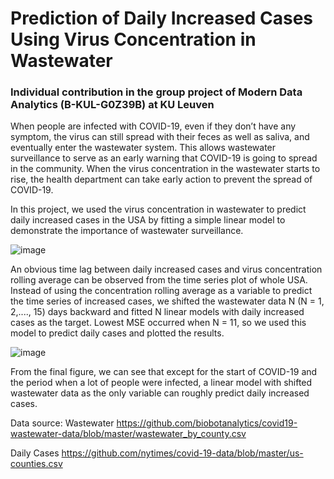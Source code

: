 # Prediction of Daily Increased Cases Using Virus Concentration in Wastewater
### Individual contribution in the group project of Modern Data Analytics (B-KUL-G0Z39B) at KU Leuven

When people are infected with COVID-19, even if they don’t have any symptom, the virus can still spread with their feces as well as saliva, and eventually enter the wastewater system. This allows wastewater surveillance to serve as an early warning that COVID-19 is going to spread in the community. When the virus concentration in the wastewater starts to rise, the health department can take early action to prevent the spread of COVID-19. 

In this project, we used the virus concentration in wastewater to predict daily increased cases in the USA by fitting a simple linear model to demonstrate the importance of wastewater surveillance.

![image](https://user-images.githubusercontent.com/57203983/213888844-59af3c85-76a1-4500-a653-6a2184283081.png)

An obvious time lag between daily increased cases and virus concentration rolling average can be observed from the time series plot of whole USA. Instead of using the concentration rolling average as a variable to predict the time series of increased cases, we shifted the wastewater data N (N = 1, 2,...., 15) days backward and fitted N linear models with daily increased cases as the target. Lowest MSE occurred when N = 11, so we used this model to predict daily cases and plotted the results. 

![image](https://user-images.githubusercontent.com/57203983/213888864-d4e04470-329f-4b54-803a-52d0715349b9.png)

From the final figure, we can see that except for the start of COVID-19 and the period when a lot of people were infected, a linear model with shifted wastewater data as the only variable can roughly predict daily increased cases.

Data source:
Wastewater https://github.com/biobotanalytics/covid19-wastewater-data/blob/master/wastewater_by_county.csv

Daily Cases https://github.com/nytimes/covid-19-data/blob/master/us-counties.csv
